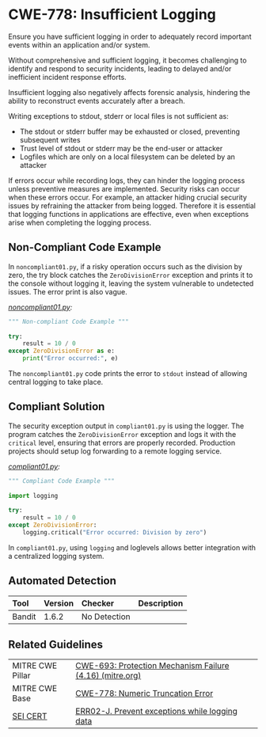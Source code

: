 # CWE-778: Insufficient Logging

Ensure you have sufficient logging in order to adequately record important events within an application and/or system.

Without comprehensive and sufficient logging, it becomes challenging to identify and respond to security incidents, leading to delayed and/or inefficient incident response efforts.

Insufficient logging also negatively affects forensic analysis, hindering the ability to reconstruct events accurately after a breach.

Writing exceptions to stdout, stderr or local files is not sufficient as:

* The stdout or stderr buffer may be exhausted or closed, preventing subsequent writes
* Trust level of stdout or stderr may be the end-user or attacker
* Logfiles which are only on a local filesystem can be deleted by an attacker

If errors occur while recording logs, they can hinder the logging process unless preventive measures are implemented. Security risks can occur when these errors occur. For example, an attacker hiding crucial security issues by refraining the attacker from being logged. Therefore it is essential that logging functions in applications are effective, even when exceptions arise when completing the logging process.

## Non-Compliant Code Example

In `noncompliant01.py`, if a risky operation occurs such as the division by zero, the try block catches the `ZeroDivisionError` exception and prints it to the console without logging it, leaving the system vulnerable to undetected issues. The error print is also vague.

*[noncompliant01.py](noncompliant01.py):*

```python
""" Non-compliant Code Example """
 
try:
    result = 10 / 0
except ZeroDivisionError as e:
    print("Error occurred:", e)

```

The `noncompliant01.py` code prints the error to `stdout` instead of allowing central logging to take place.

## Compliant Solution

The security exception output in `compliant01.py` is using the logger. The program catches the `ZeroDivisionError` exception and logs it with the `critical` level, ensuring that errors are properly recorded. Production projects should setup log forwarding to a remote logging service.

*[compliant01.py](compliant01.py):*

```python
""" Compliant Code Example """
 
import logging
 
try:
    result = 10 / 0
except ZeroDivisionError:
    logging.critical("Error occurred: Division by zero")

```

In `compliant01.py`, using `logging` and loglevels allows better integration with a centralized logging system.

## Automated Detection

|Tool|Version|Checker|Description|
|:---|:---|:---|:---|
|Bandit|1.6.2|No Detection||

## Related Guidelines

|||
|:---|:---|
|MITRE CWE Pillar|[CWE-693: Protection Mechanism Failure (4.16) (mitre.org)](https://cwe.mitre.org/data/definitions/693.html)|
|MITRE CWE Base|[CWE-778: Numeric Truncation Error](https://cwe.mitre.org/data/definitions/778.html)|
|[SEI CERT](https://wiki.sei.cmu.edu/confluence/display/java/SEI+CERT+Oracle+Coding+Standard+for+Java)|[ERR02-J. Prevent exceptions while logging data](https://wiki.sei.cmu.edu/confluence/display/java/ERR02-J.+Prevent+exceptions+while+logging+data)|
